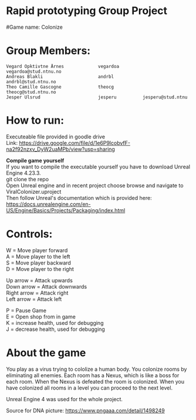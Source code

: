 # Rapid prototyping Group Project
  
#Game name: Colonize
  
# Group Members:     
    Vegard Opktivtne Årnes             vegardoa         vegardoa@stud.ntnu.no	        
	Andreas Blakli                     andrbl           andrbl@stud.ntnu.no	
	Theo Camille Gascogne              theocg           theocg@stud.ntnu.no	
	Jesper Ulsrud                      jesperu          jesperu@stud.ntnu	

# How to run:
  
Executeable file provided in goodle drive	
Link: https://drive.google.com/file/d/1e6P9lcobvfF-na2f92nzxv_DyW2uaMPb/view?usp=sharing

**Compile game yourself**  
If you want to compile the executable yourself you have to download Unreal Engine 4.23.3.  
git clone the repo  
Open Unreal engine and in recent project choose browse and navigate to ViralColonizer.uproject  
Then follow Unreal's documentation which is provided here: https://docs.unrealengine.com/en-US/Engine/Basics/Projects/Packaging/index.html  

  
# Controls: 
W = Move player forward  
A = Move player to the left  
S = Move player backward  
D = Move player to the right  
  
Up arrow = Attack upwards  
Down arrow = Attack downwards  
Right arrow = Attack right  
Left arrow = Attack left  
  
P = Pause Game  
E = Open shop from in game  
K = increase health, used for debugging  
J = decrease health, used for debugging  
  

# About the game
You play as a virus trying to cololize a human body. You colonize rooms by eliminating all enemies. Each room has a Nexus, which is like a boss for each room. When the Nexus is defeated the room is colonized. When you have colonized all rooms in a level you can proceed to the next level. 

Unreal Engine 4 was used for the whole project.


Source for DNA picture: https://www.pngaaa.com/detail/1498249


